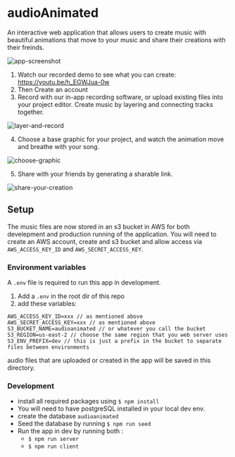 # audioAnimated

An interactive web application that allows users to create music with beautiful animations that move to your music and share their creations with their freinds.

![app-screenshot](app-screenshot.png)

1. Watch our recorded demo to see what you can create: https://youtu.be/h_EGWJua-0w
2. Then Create an account
3. Record with our in-app recording software, or upload existing files into your project editor. Create music by layering and connecting tracks together.

![layer-and-record](layer-and-record.png)

4. Choose a base graphic for your project, and watch the animation move and breathe with your song.

![choose-graphic](choose-graphic.png)

5. Share with your friends by generating a sharable link.

![share-your-creation](share-your-creation.png)

## Setup

The music files are now stored in an s3 bucket in AWS for both develepment and production running of the application. You will need to create an AWS account, create and s3 bucket and allow access via `AWS_ACCESS_KEY_ID` and `AWS_SECRET_ACCESS_KEY`.

### Environment variables

A `.env` file is required to run this app in development.

1. Add a `.env` in the root dir of this repo
2. add these variables:

```
AWS_ACCESS_KEY_ID=xxx // as mentioned above
AWS_SECRET_ACCESS_KEY=xxx // as mentioned above
S3_BUCKET_NAME=audioanimated // or whatever you call the bucket
S3_REGION=us-east-2 // choose the same region that you web server uses
S3_ENV_PREFIX=dev // this is just a prefix in the bucket to separate files between environments
```

audio files that are uploaded or created in the app will be saved in this directory.

### Development

- install all required packages using `$ npm install`
- You will need to have postgreSQL installed in your local dev env.
- create the database `audioanimated`
- Seed the database by running `$ npm run seed`
- Run the app in dev by running both :
  - `$ npm run server`
  - `$ npm run client`
